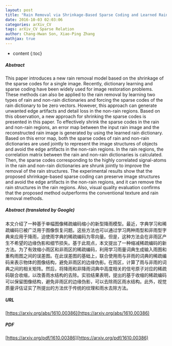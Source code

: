 ```yaml
---
layout: post
title: "Rain Removal via Shrinkage-Based Sparse Coding and Learned Rain Dictionary"
date: 2016-10-03 02:03:06
categories: arXiv_CV
tags: arXiv_CV Sparse Relation
author: Chang-Hwan Son, Xiao-Ping Zhang
mathjax: true
---
```


* content
{:toc}

##### Abstract
This paper introduces a new rain removal model based on the shrinkage of the sparse codes for a single image. Recently, dictionary learning and sparse coding have been widely used for image restoration problems. These methods can also be applied to the rain removal by learning two types of rain and non-rain dictionaries and forcing the sparse codes of the rain dictionary to be zero vectors. However, this approach can generate unwanted edge artifacts and detail loss in the non-rain regions. Based on this observation, a new approach for shrinking the sparse codes is presented in this paper. To effectively shrink the sparse codes in the rain and non-rain regions, an error map between the input rain image and the reconstructed rain image is generated by using the learned rain dictionary. Based on this error map, both the sparse codes of rain and non-rain dictionaries are used jointly to represent the image structures of objects and avoid the edge artifacts in the non-rain regions. In the rain regions, the correlation matrix between the rain and non-rain dictionaries is calculated. Then, the sparse codes corresponding to the highly correlated signal-atoms in the rain and non-rain dictionaries are shrunk jointly to improve the removal of the rain structures. The experimental results show that the proposed shrinkage-based sparse coding can preserve image structures and avoid the edge artifacts in the non-rain regions, and it can remove the rain structures in the rain regions. Also, visual quality evaluation confirms that the proposed method outperforms the conventional texture and rain removal methods.

##### Abstract (translated by Google)
本文介绍了一种基于单幅图​​像稀疏编码缩小的新型降雨模型。最近，字典学习和稀疏编码已被广泛用于图像恢复问题。这些方法也可以通过学习两种雨型和非雨型字典来应用于降雨，迫使雨字典的稀疏编码为零向量。但是，这种方法会在非雨区产生不希望的边缘伪影和细节损失。基于此观点，本文提出了一种缩减稀疏编码的新方法。为了有效缩小雨区和非雨区的稀疏编码，利用学习雨量词典生成输入雨图和重构雨图之间的误差图。在此误差图的基础上，联合使用雨与非雨的词典的稀疏编码来表示物体的图像结构，避免非雨区的边缘伪影。在雨区，计算了雨与非雨的词典之间的相关矩阵。然后，将降雨和非降雨词典中高度相关的信号原子对应的稀疏码联合收缩，以改善雨水结构的去除。实验结果表明，提出的基于收缩的稀疏编码可以保留图像结构，避免非雨区的边缘伪影，可以去除雨区雨水结构。此外，视觉质量评估证实了所提出的方法优于传统的纹理和雨水去除方法。

##### URL
[https://arxiv.org/abs/1610.00386](https://arxiv.org/abs/1610.00386)

##### PDF
[https://arxiv.org/pdf/1610.00386](https://arxiv.org/pdf/1610.00386)

